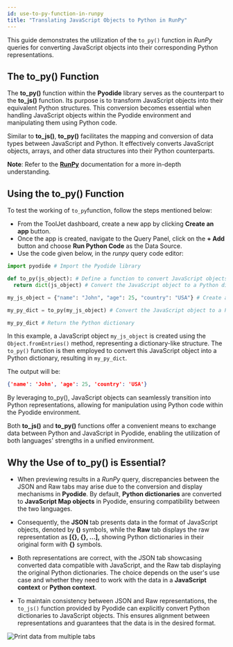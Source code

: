 ```yaml
---
id: use-to-py-function-in-runpy
title: "Translating JavaScript Objects to Python in RunPy"
---
```

<div style={{paddingBottom:'24px'}}>

This guide demonstrates the utilization of the `to_py()` function in *RunPy* queries for converting JavaScript objects into their corresponding Python representations.

</div>

<div>

## The to_py() Function

The **to_py()** function within the **Pyodide** library serves as the counterpart to the **to_js()** function. Its purpose is to transform JavaScript objects into their equivalent Python structures. This conversion becomes essential when handling JavaScript objects within the Pyodide environment and manipulating them using Python code.

Similar to **to_js()**, **to_py()** facilitates the mapping and conversion of data types between JavaScript and Python. It effectively converts JavaScript objects, arrays, and other data structures into their Python counterparts.

**Note**: Refer to the **[RunPy](/docs/data-sources/run-py)** documentation for a more in-depth understanding.

</div>

<div>

## Using the to_py() Function

To test the working of `to_py`function, follow the steps mentioned below:

- From the ToolJet dashboard, create a new app by clicking **Create an app** button.
- Once the app is created, navigate to the Query Panel, click on the **+ Add** button and choose **Run Python Code** as the Data Source.
- Use the code given below, in the *runpy* query code editor:

```python
import pyodide # Import the Pyodide library

def to_py(js_object): # Define a function to convert JavaScript objects to Python dictionaries
  return dict(js_object) # Convert the JavaScript object to a Python dictionary

my_js_object = {"name": "John", "age": 25, "country": "USA"} # Create a JavaScript object

my_py_dict = to_py(my_js_object) # Convert the JavaScript object to a Python dictionary

my_py_dict # Return the Python dictionary
```

In this example, a JavaScript object `my_js_object` is created using the `Object.fromEntries()` method, representing a dictionary-like structure. The `to_py()` function is then employed to convert this JavaScript object into a Python dictionary, resulting in `my_py_dict`.

The output will be:
```json
{'name': 'John', 'age': 25, 'country': 'USA'}
```

By leveraging to_py(), JavaScript objects can seamlessly transition into Python representations, allowing for manipulation using Python code within the Pyodide environment.

Both **to_js()** and **to_py()** functions offer a convenient means to exchange data between Python and JavaScript in Pyodide, enabling the utilization of both languages' strengths in a unified environment.

</div>

<div>

## Why the Use of to_py() is Essential?

- When previewing results in a *RunPy* query, discrepancies between the JSON and Raw tabs may arise due to the conversion and display mechanisms in **Pyodide**. By default, **Python dictionaries** are converted to **JavaScript Map objects** in Pyodide, ensuring compatibility between the two languages.

- Consequently, the **JSON** tab presents data in the format of JavaScript objects, denoted by **()** symbols, while the **Raw** tab displays the raw representation as **[{}, {}, ...],** showing Python dictionaries in their original form with **{}** symbols.

- Both representations are correct, with the JSON tab showcasing converted data compatible with JavaScript, and the Raw tab displaying the original Python dictionaries. The choice depends on the user's use case and whether they need to work with the data in a **JavaScript context** or **Python context**.

- To maintain consistency between JSON and Raw representations, the `to_js()` function provided by Pyodide can explicitly convert Python dictionaries to JavaScript objects. This ensures alignment between representations and guarantees that the data is in the desired format.

<div style={{textAlign: 'center'}}>
    <img  className="screenshot-full" src="/img/how-to/to_py/topy.gif" alt="Print data from multiple tabs" />
</div>

</div>